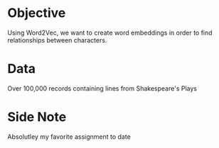 # Objective
Using Word2Vec, we want to create word embeddings in order to find relationships between characters.

# Data
Over 100,000 records containing lines from Shakespeare's Plays

# Side Note
Absolutley my favorite assignment to date
